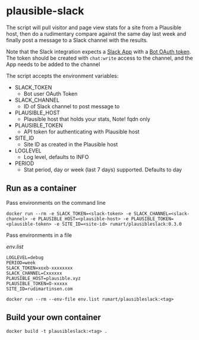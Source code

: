 # plausible-slack

The script will pull visitor and page view stats for a site from a Plausible host, then do a rudimentary compare against the same day last week and finally post a message to a Slack channel with the results.

Note that the Slack integration expects a [Slack App](https://slack.com/apps) with a [Bot OAuth token](https://api.slack.com/authentication/oauth-v2). The token should be created with ``chat:write`` access to the channel, and the App needs to be added to the channel

The script accepts the environment variables:

- SLACK_TOKEN
    - Bot user OAuth Token
- SLACK_CHANNEL
    - ID of Slack channel to post message to
- PLAUSIBLE_HOST
    - Plausible host that holds your stats, Note! fqdn only
- PLAUSIBLE_TOKEN
    - API token for authenticating with Plausible host
- SITE_ID
    - Site ID as created in the Plausible host
- LOGLEVEL
    - Log level, defaults to INFO
- PERIOD
    - Stat period, day or week (last 7 days) supported. Defaults to day

## Run as a container

Pass environments on the command line

```
docker run --rm -e SLACK_TOKEN=<slack-token> -e SLACK_CHANNEL=<slack-channel> -e PLAUSIBLE_HOST=<plausible-host> -e PLAUSIBLE_TOKEN=<plausible-token> -e SITE_ID=<site-id> rumart/plausibleslack:0.3.0
```

Pass environments in a file

*env.list*

```
LOGLEVEL=debug
PERIOD=week
SLACK_TOKEN=xoxb-xxxxxxxx
SLACK_CHANNEL=Cxxxxxx
PLAUSIBLE_HOST=plausible.xyz
PLAUSIBLE_TOKEN=O-xxxxx
SITE_ID=rudimartinsen.com
```

```
docker run --rm --env-file env.list rumart/plausibleslack:<tag>
```

## Build your own container

```
docker build -t plausibleslack:<tag> .
```
